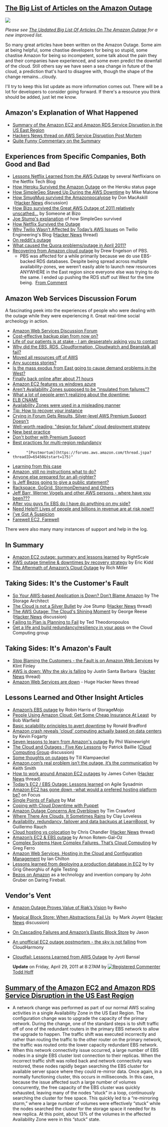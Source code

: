 ## [The Big List of Articles on the Amazon Outage](/blog/2011/4/25/the-big-list-of-articles-on-the-amazon-outage.html)

    

    

![](http://farm6.static.flickr.com/5190/5643644140_c73394b6ea_m.jpg)

_Please see [The Updated Big List Of Articles On The Amazon Outage](http://highscalability.com/blog/2011/5/2/the-updated-big-list-of-articles-on-the-amazon-outage.html) for a new improved list._

So many great articles have been written on the Amazon Outage. Some aim at being helpful, some chastise developers for being so stupid, some chastise Amazon for being so incompetent, some talk about the pain they and their companies have experienced, and some even predict the downfall of the cloud. Still others say we have seen a sea change in future of the cloud, a prediction that's hard to disagree with, though the shape of the change remains...cloudy.

I'll try to keep this list update as more information comes out. There will be a lot for developers to consider going forward. If there's a resource you think should be added, just let me know.

## Amazon's Explanation of What Happened

*   [Summary of the Amazon EC2 and Amazon RDS Service Disruption in the US East Region](http://aws.amazon.com/message/65648/)
*   [Hackers News thread on AWS Service Disruption Post Mortem](http://hackerne.ws/item?id=2496738) 
*   [Quite Funny Commentary on the Summary](http://i.imgur.com/ldP1f.jpg)

## Experiences from Specific Companies, Both Good and Bad

*   [Lessons Netflix Learned from the AWS Outage](http://techblog.netflix.com/2011/04/lessons-netflix-learned-from-aws-outage.html) by several Netflixians on the Netflix Tech Blog
*   [How Heroku Survived the Amazon Outage](http://status.heroku.com/incident/151) on the Heroku status page
*   [How SimpleGeo Stayed Up During the AWS Downtime](http://developers.simplegeo.com/blog/2011/04/26/how-simplegeo-stayed-up/) by Mike Malone
*   [How SmugMug survived the Amazonpocalypse](http://don.blogs.smugmug.com/2011/04/24/how-smugmug-survived-the-amazonpocalypse) by Don MacAskill  ([Hacker News](http://news.ycombinator.com/item?id=2480763) discussion) 
*   [How Bizo survived the Great AWS Outage of 2011 relatively unscathed...](http://dev.bizo.com/2011/04/how-bizo-survived-great-aws-outage-of.html) by Someone at Bizo
*   [Joe Stump's explanation](http://www.focus.com/questions/information-technology/amazon-ec2-has-gone-down--what-would-prefered-hosting-be/#comment43192) of how SimpleGeo survived 
*   [How Netflix Survived the Outage](http://www.slideshare.net/adrianco/netflix-in-the-cloud-2011)
*   [Why Twilio Wasn’t Affected by Today’s AWS Issues](http://www.twilio.com/engineering/2011/04/22/why-twilio-wasnt-affected-by-todays-aws-issues/) on Twilio Engineering's Blog ([Hacker News](http://news.ycombinator.com/item?id=2472999) thread)
*   [On reddit's outage](http://www.reddit.com/r/announcements/comments/gva4t/on_reddits_outage/#) 
*   [What caused the Quora problems/outage in April 2011?](http://www.quora.com/Quora-Outage-April-21-22-2011/What-caused-the-Quora-problems-outage-in-April-2011)
*   [Recovering from Amazon cloud outage](http://tomatohater.com/2011/04/21/recovering-amazon-cloud-outage/) by Drew Engelson of PBS. 
    *   PBS was affected for a while primarily because we do use EBS-backed RDS databases. Despite being spread across multiple availability-zones, we weren’t easily able to launch new resources ANYWHERE in the East region since everyone else was trying to do the same. I ended up pushing the RDS stuff out West for the time being.  [From Comment](http://don.blogs.smugmug.com/2011/04/24/how-smugmug-survived-the-amazonpocalypse/#comment-4737)

## Amazon Web Services Discussion Forum 

A fascinating peek into the experiences of people who were dealing with the outage while they were experiencing it. Great real-time social archeology in action.

*   [Amazon Web Services Discussion Forum](https://forums.aws.amazon.com/forum.jspa?forumID=30&start=0) 
*   [Cost-effective backup plan from now on?](https://forums.aws.amazon.com/thread.jspa?threadID=65860&tstart=0)
*   [Life of our patients is at stake - I am desperately asking you to contact](https://forums.aws.amazon.com/thread.jspa?threadID=65649&tstart=0)
*   [        Why did the EBS, RDS, Cloudformation, Cloudwatch and Beanstalk all fail?](https://forums.aws.amazon.com/thread.jspa?threadID=65897&tstart=0)
*   [Moved all resources off of AWS](https://forums.aws.amazon.com/thread.jspa?threadID=65896&tstart=0)
*   [Any success stories?](https://forums.aws.amazon.com/forum.jspa?forumID=30&start=300)
*   [Is the mass exodus from East going to cause demand problems in the West?](https://forums.aws.amazon.com/thread.jspa?threadID=65784&tstart=25)
*   [        Finally back online after about 71 hours](https://forums.aws.amazon.com/thread.jspa?threadID=65828&tstart=25)
*   [Amazon EC2 features vs windows azure](https://forums.aws.amazon.com/thread.jspa?threadID=65834&tstart=25)
*   [        Aren't Availability Zones supposed to be "insulated from failures"?](https://forums.aws.amazon.com/thread.jspa?threadID=65221&tstart=25)
*   [What a lot of people aren't realizing about the downtime:](https://forums.aws.amazon.com/thread.jspa?threadID=65850&tstart=0)
*   [ELB CNAME](https://forums.aws.amazon.com/thread.jspa?threadID=32044&tstart=50&start=150)
*   [        Availability Zones were used in a misleading manner](https://forums.aws.amazon.com/thread.jspa?threadID=65457&tstart=425)
*   [Tip: How to recover your instance](https://forums.aws.amazon.com/thread.jspa?threadID=65371&tstart=325)
*   [Crying in Forum Gets Results, Silver-level AWS Premium Support Doesn't](https://forums.aws.amazon.com/thread.jspa?threadID=65617&tstart=325)
*   [        Well-worth reading: "design for failure" cloud deployment strategy](https://forums.aws.amazon.com/thread.jspa?threadID=65780&tstart=25)
*   [New best practice](https://forums.aws.amazon.com/thread.jspa?threadID=65749&tstart=25)
*   [Don't bother with Premium Support](https://forums.aws.amazon.com/thread.jspa?threadID=65136&tstart=475)
*   [Best practices for multi-region redundancy](https://forums.aws.amazon.com/thread.jspa?threadID=65185&tstart=450)
*           "[Postmortum](https://forums.aws.amazon.com/thread.jspa?threadID=65450&tstart=175)"
*   [Learning from this case](https://forums.aws.amazon.com/thread.jspa?threadID=65513&tstart=125)
*   [        Amazon, still no instructions what to do?](https://forums.aws.amazon.com/thread.jspa?threadID=65388&tstart=525)
*   [Anyone else prepared for an all-nighter?](https://forums.aws.amazon.com/thread.jspa?threadID=65338&tstart=550)
*   [Is Jeff Bezos going to give a public statement?](https://forums.aws.amazon.com/thread.jspa?threadID=65811&tstart=100)
*   [        Rackspace, GoGrid, StormonDemand and Others](https://forums.aws.amazon.com/thread.jspa?threadID=65857&tstart=100)
*   [Jeff Barr, Werner Vogels and other AWS persons - where have you been???](https://forums.aws.amazon.com/thread.jspa?threadID=65815&tstart=150)
*   [After you guys fix EBS do I have do anything on my side?](https://forums.aws.amazon.com/thread.jspa?threadID=65168&tstart=175)
*   [        Need Help!!! Lives of people and billions in revenue are at risk now!!!](https://forums.aws.amazon.com/thread.jspa?threadID=65765&tstart=225)
*   [I've Got A Suspicion](https://forums.aws.amazon.com/thread.jspa?threadID=65678&tstart=275)
*   [        Farewell EC2, Farewell](https://forums.aws.amazon.com/thread.jspa?threadID=65585&tstart=325)

There were also many many instances of support and help in the log. 

## In Summary

*   [Amazon EC2 outage: summary and lessons learned](http://blog.rightscale.com/2011/04/25/amazon-ec2-outage-summary-and-lessons-learned/) by RightScale
*   [AWS outage timeline & downtimes by recovery strategy](http://www.randomhacks.net/articles/2011/04/25/aws-outage-timeline-and-recovery-strategy-downtimes) by Eric Kidd
*   [The Aftermath of Amazon’s Cloud Outage](http://www.datacenterknowledge.com/archives/2011/04/25/the-aftermath-of-amazons-cloud-outage) by Rich Miller 

## Taking Sides: It's the Customer's Fault

*   [So Your AWS-based Application is Down? Don’t Blame Amazon](http://www.thestoragearchitect.com/2011/04/22/so-your-aws-based-application-is-down-dont-blame-amazon/) by The Storage Architect
*   [The Cloud is not a Silver Bullet](http://stu.mp/2011/04/the-cloud-is-not-a-silver-bullet.html) by Joe Stump ([Hacker News](http://news.ycombinator.com/item?id=2482581) thread)
*   [The AWS Outage: The Cloud's Shining Moment](http://broadcast.oreilly.com/2011/04/the-aws-outage-the-clouds-shining-moment.html) by George Reese ([Hacker News](http://news.ycombinator.com/item?id=2477540) discussion)
*   [Failing to Plan is Planning to Fail](http://blog.acrowire.com/cloud-computing/failing-to-plan-is-planning-to-fail) by Ted Theodoropoulos
*   [Get a life and build redundancy/resiliency in your apps](http://groups.google.com/group/cloud-computing/browse_thread/thread/e8079a54e6a8c4b9/72756bf9e587869d?show_docid=72756bf9e587869d) on the Cloud Computing group

## Taking Sides: It's Amazon's Fault

*   [Stop Blaming the Customers - the Fault is on Amazon Web Services](http://www.readwriteweb.com/cloud/2011/04/almost-as-galling-as-the.php) by Klint Finley
*   [AWS is down: Why the sky is falling](http://justinsb.posterous.com/aws-down-why-the-sky-is-falling) by Justin Santa Barbara  ([Hacker News](http://news.ycombinator.com/item?id=2471899) thread)
*   [Amazon Web Services are down](http://news.ycombinator.com/item?id=2469838) - Huge Hacker News thread

## Lessons Learned and Other Insight Articles

*   [Amazon’s EBS outage](http://storagemojo.com/2011/04/29/amazons-ebs-outage/) by Robin Harris of StorageMojo
*   [People Using Amazon Cloud: Get Some Cheap Insurance At Least](http://smoothspan.wordpress.com/2011/04/23/people-using-amazon-cloud-get-some-cheap-insurance-at-least/)  by Bob Warfield
*   [Basic scalability principles to avert downtime](http://ronaldbradford.com/blog/basic-scalability-principles-to-avert-downtime-2011-04-23) by Ronald Bradford
*   [Amazon crash reveals 'cloud' computing actually based on data centers](http://www.itworld.com/cloud-computing/158517/amazon-crash-reveals-cloud-computing-actually-based-data-centers) by Kevin Fogarty
*   [Seven lessons to learn from Amazon's outage](http://www.zdnet.com/blog/saas/seven-lessons-to-learn-from-amazons-outage/1296) By Phil Wainewright
*   [The Cloud and Outages : Five Key Lessons](http://www.cloudsigma.com/en/blog/2011/04/23/21-cloud-outages-lessons-learned) by Patrick Baillie ([Cloud Computing Group](http://groups.google.com/group/cloud-computing/browse_thread/thread/6e9549afbff6386f/05919d8527c69a09?show_docid=05919d8527c69a09#) discussion)
*   [Some thoughts on outages](http://till.klampaeckel.de/blog/archives/151-Some-thoughts-on-outtages.html) by Till Klampaeckel 
*   [Amazon.com’s real problem isn’t the outage, it’s the communication](http://www.geekwire.com/2011/amazoncoms-real-problem-outage-communication) by Keith Smith 
*   [How to work around Amazon EC2 outages](http://webmonkeyuk.wordpress.com/2011/04/21/how-to-work-around-amazon-ec2-outages/) by James Cohen ([Hacker News](http://news.ycombinator.com/item?id=2471258) thread)
*   [Today’s EC2 / EBS Outage: Lessons learned](http://agilesysadmin.net/ec2-outage-lessons) on Agile Sysadmin
*   [Amazon EC2 has gone down -what would a prefered hosting platform be?](http://www.focus.com/questions/information-technology/amazon-ec2-has-gone-down--what-would-prefered-hosting-be/) on Focus
*   [Single Points of Failure](http://cloudability.com/single-points-of-failure) by Mat 
*   [Coping with Cloud Downtime with Puppet](http://www.reddit.com/r/programming/comments/gvac7/coping_with_cloud_downtime_with_puppet/)
*   [Amazon Outage Concerns Are Overblown](http://timcrawford.org/2011/04/21/amazon-outage-concerns-are-overblown/) by Tim Crawford
*   [Where There Are Clouds, It Sometimes Rains](http://claylo.com/post/4817029650/where-there-are-clouds-it-sometimes-rains) by Clay Loveless
*   [Availability, redundancy, failover and data backups at LearnBoost ](http://blog.learnboost.com/blog/availability-redundancy-and-failover-at-learnboost/) by Guillermo Rauch
*   [Cloud hosting vs colocation](http://chrischandler.name/the-real-cost-of-cloud-hosting) by Chris Chandler ([Hacker News](http://news.ycombinator.com/item?id=2482123) thread)
*   [Amazon’s EC2 & EBS outage](http://arnon.me/2011/04/amazons-ec2-ebs-outage/) by Arnon Rotem-Gal-Oz
*   [Complex Systems Have Complex Failures. That’s Cloud Computing](http://etherealmind.com/complex-systems-complex-failures-cloud-computing) by Greg Ferro
*   [Amazon Web Services, Hosting in the Cloud and Configuration Management](http://www.ichilton.co.uk/blog/web/amazon-web-service-hosting-in-the-cloud-and-configuration-management-397.html) by Ian Chilton
*   [Lessons learned from deploying a production database in EC2](http://agiletesting.blogspot.com/2011/04/lessons-learned-from-deploying.html) by by Grig Gheorghiu of Agile Testing
*   [Bezos on Amazon](http://daringfireball.net/linked/2011/04/27/bezos-amazon) as a technology and invention company by John Gruber on Daring Fireball.

## Vendor's Vent

*   [Amazon Outage Proves Value of Riak’s Vision](http://www.productionscale.com/home/2011/4/22/on-clouds-and-spofs-or-the-great-aws-outage-of-april-2011.html#axzz1KZPTwX4z) by Basho
*   [Magical Block Store: When Abstractions Fail Us](http://joyeur.com/2011/04/24/magical-block-store-when-abstractions-fail-us/)  by Mark Joyent ([Hacker News](http://news.ycombinator.com/item?id=2479613) discussion)
*   [On Cascading Failures and Amazon’s Elastic Block Store](http://joyeur.com/2011/04/22/on-cascading-failures-and-amazons-elastic-block-store/) by Jason 
*   [An unofficial EC2 outage postmortem - the sky is not falling](http://cloudharmony.com/b/2011/04/unofficial-ec2-outage-postmortem-sky-is.html) from CloudHarmony
*   [Cloudfail: Lessons Learned from AWS Outage](http://www.appdynamics.com/blog/2011/04/25/critical-applications-in-the-cloud/) by Jyoti Bansal 

    

    **Update** on Friday, April 29, 2011 at 8:27AM by [![Registered Commenter](/universal/images/transparent.png "Registered Commenter")Todd Hoff](/member/highscalability "Registered Commenter")     

    

## [Summary of the Amazon EC2 and Amazon RDS Service Disruption in the US East Region](http://aws.amazon.com/message/65648/)

*   A network change was performed as part of our normal AWS scaling activities in a single Availability Zone in the US East Region. The configuration change was to upgrade the capacity of the primary network. During the change, one of the standard steps is to shift traffic off of one of the redundant routers in the primary EBS network to allow the upgrade to happen. The traffic shift was executed incorrectly and rather than routing the traffic to the other router on the primary network, the traffic was routed onto the lower capacity redundant EBS network. 
*   When this network connectivity issue occurred, a large number of EBS nodes in a single EBS cluster lost connection to their replicas. When the incorrect traffic shift was rolled back and network connectivity was restored, these nodes rapidly began searching the EBS cluster for available server space where they could re-mirror data. Once again, in a normally functioning cluster, this occurs in milliseconds. In this case, because the issue affected such a large number of volumes concurrently, the free capacity of the EBS cluster was quickly exhausted, leaving many of the nodes “stuck” in a loop, continuously searching the cluster for free space. This quickly led to a “re-mirroring storm,” where a large number of volumes were effectively “stuck” while the nodes searched the cluster for the storage space it needed for its new replica. At this point, about 13% of the volumes in the affected Availability Zone were in this “stuck” state.

    

    

    